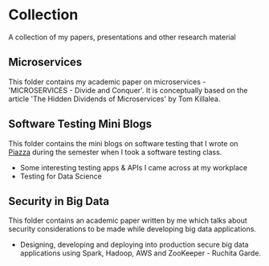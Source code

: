 # Collection
A collection of my papers, presentations and other research material

## Microservices
This folder contains my academic paper on microservices - 'MICROSERVICES - Divide and Conquer'. It is conceptually based on the article 'The Hidden Dividends of Microservices' by Tom Killalea.

## Software Testing Mini Blogs
This folder contains the mini blogs on software testing that I wrote on [Piazza](https://piazza.com/) during the semester when I took a software testing class.
- Some interesting testing apps & APIs I came across at my workplace
- Testing for Data Science

## Security in Big Data
This folder contains an academic paper written by me which talks about security considerations to be made while developing big data applications.
- Designing, developing and deploying into production secure big data applications using Spark, Hadoop, AWS and ZooKeeper - Ruchita Garde.

